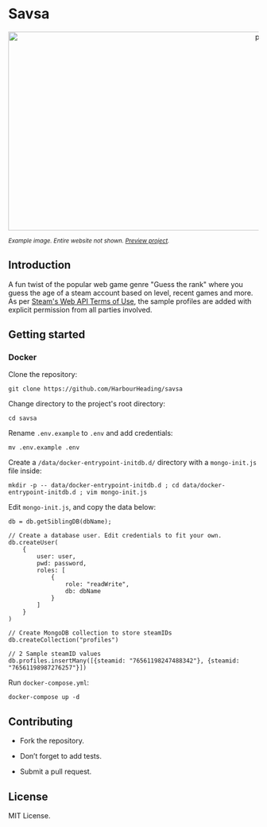 # Savsa

<div style="text-align: center;"><p>
    <img src="https://github.com/HarbourHeading/savsa/assets/69332989/b7593a05-bc83-41aa-ac92-f8c20da33964" width="1080" height="400" alt="project preview"/>
</p></div>

<small><i>
    Example image. Entire website not shown. [Preview project](http://18.197.222.75/).
</small></i>

## Introduction

A fun twist of the popular web game genre "Guess the rank" where you guess the age of a steam account based on level, recent games and more. As per [Steam's Web API Terms of Use](https://steamcommunity.com/dev/apiterms), the sample profiles are added with explicit permission from all parties involved.

## Getting started

### Docker

Clone the repository:

```
git clone https://github.com/HarbourHeading/savsa
```

Change directory to the project's root directory:

```
cd savsa
```

Rename `.env.example` to `.env` and add credentials:

```
mv .env.example .env
```

Create a `/data/docker-entrypoint-initdb.d/` directory with a `mongo-init.js` file inside:

```
mkdir -p -- data/docker-entrypoint-initdb.d ; cd data/docker-entrypoint-initdb.d ; vim mongo-init.js
```

Edit `mongo-init.js`, and copy the data below:

```
db = db.getSiblingDB(dbName);

// Create a database user. Edit credentials to fit your own.
db.createUser(
    {
        user: user,
        pwd: password,
        roles: [
            {
                role: "readWrite",
                db: dbName
            }
        ]
    }
)

// Create MongoDB collection to store steamIDs
db.createCollection("profiles")

// 2 Sample steamID values
db.profiles.insertMany([{steamid: "76561198247488342"}, {steamid: "76561198987276257"}])
```

Run `docker-compose.yml`:

```
docker-compose up -d
```

## Contributing

- Fork the repository.

- Don’t forget to add tests.

- Submit a pull request.

## License

MIT License.
